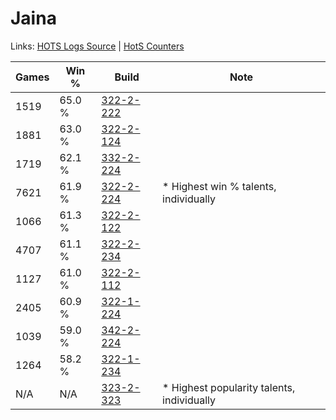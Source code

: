# Jaina

Links: [HOTS Logs Source](https://www.hotslogs.com/Sitewide/HeroDetails?Hero=Jaina) | [HotS Counters](http://hotscounters.com/#/hero/Jaina)

Games  | Win %  | Build     | Note
-----  | -----  | -----     | ----
1519   | 65.0 % | [322-2-222](http://www.heroesfire.com/hots/talent-calculator/jaina#oS5E) | 
1881   | 63.0 % | [322-2-124](http://www.heroesfire.com/hots/talent-calculator/jaina#oS3i) | 
1719   | 62.1 % | [332-2-224](http://www.heroesfire.com/hots/talent-calculator/jaina#oqVm) | 
7621   | 61.9 % | [322-2-224](http://www.heroesfire.com/hots/talent-calculator/jaina#oS5G) | * Highest win % talents, individually
1066   | 61.3 % | [322-2-122](http://www.heroesfire.com/hots/talent-calculator/jaina#oS3g) | 
4707   | 61.1 % | [322-2-234](http://www.heroesfire.com/hots/talent-calculator/jaina#oS5Q) | 
1127   | 61.0 % | [322-2-112](http://www.heroesfire.com/hots/talent-calculator/jaina#oS3W) | 
2405   | 60.9 % | [322-1-224](http://www.heroesfire.com/hots/talent-calculator/jaina#oRre) | 
1039   | 59.0 % | [342-2-224](http://www.heroesfire.com/hots/talent-calculator/jaina#pCwG) | 
1264   | 58.2 % | [322-1-234](http://www.heroesfire.com/hots/talent-calculator/jaina#oRro) | 
N/A    | N/A    | [323-2-323](http://www.heroesfire.com/hots/talent-calculator/jaina#oUZ3) | * Highest popularity talents, individually
